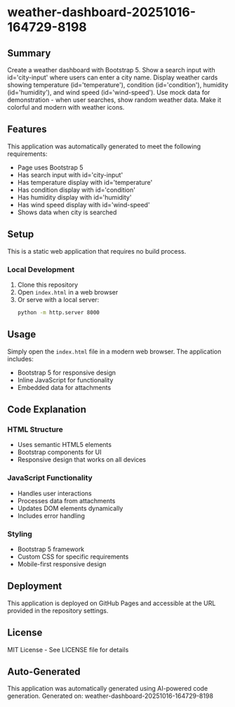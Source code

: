 # weather-dashboard-20251016-164729-8198

## Summary

Create a weather dashboard with Bootstrap 5. Show a search input with id='city-input' where users can enter a city name. Display weather cards showing temperature (id='temperature'), condition (id='condition'), humidity (id='humidity'), and wind speed (id='wind-speed'). Use mock data for demonstration - when user searches, show random weather data. Make it colorful and modern with weather icons.

## Features

This application was automatically generated to meet the following requirements:

- Page uses Bootstrap 5
- Has search input with id='city-input'
- Has temperature display with id='temperature'
- Has condition display with id='condition'
- Has humidity display with id='humidity'
- Has wind speed display with id='wind-speed'
- Shows data when city is searched

## Setup

This is a static web application that requires no build process.

### Local Development

1. Clone this repository
2. Open `index.html` in a web browser
3. Or serve with a local server:
   ```bash
   python -m http.server 8000
   ```


## Usage

Simply open the `index.html` file in a modern web browser. The application includes:
- Bootstrap 5 for responsive design
- Inline JavaScript for functionality
- Embedded data for attachments

## Code Explanation

### HTML Structure
- Uses semantic HTML5 elements
- Bootstrap components for UI
- Responsive design that works on all devices

### JavaScript Functionality
- Handles user interactions
- Processes data from attachments
- Updates DOM elements dynamically
- Includes error handling

### Styling
- Bootstrap 5 framework
- Custom CSS for specific requirements
- Mobile-first responsive design

## Deployment

This application is deployed on GitHub Pages and accessible at the URL provided in the repository settings.

## License

MIT License - See LICENSE file for details

## Auto-Generated

This application was automatically generated using AI-powered code generation.
Generated on: weather-dashboard-20251016-164729-8198

